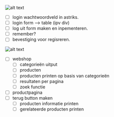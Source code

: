 ![alt text](https://avatars0.githubusercontent.com/u/11294766?v=3&s=40)
- [ ] login wachtwoordveld in astriks. 
- [ ] login form --> table (ipv div)
- [ ] log uit form maken en inpementeren.
- [ ] remember?
- [ ] bevestiging voor regisreren.

![alt text](https://avatars1.githubusercontent.com/u/11294762?v=3&s=64)
- [ ] webshop
	- [ ] categorieën uitput
	- [ ] producten
	- [ ] producten printen op basis van categorieën
	- [ ] resultaten per pagina
	- [ ] zoek functie
- [ ] productpagina
- [ ] terug button maken
	- [ ] producten informatie printen
	- [ ] gerelateerde producten printen
